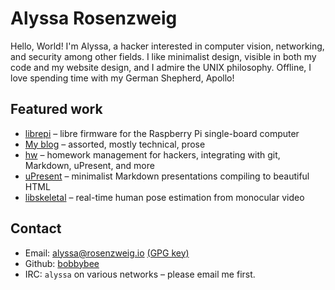 Alyssa Rosenzweig 
=================

Hello, World! I'm Alyssa, a hacker interested in computer vision, networking, and security among other fields. I like minimalist design, visible in both my code and my website design, and I admire the UNIX philosophy. Offline, I love spending time with my German Shepherd, Apollo!

Featured work
-------------

-   [librepi](https://github.com/librepi) – libre firmware for the Raspberry Pi single-board computer
-   [My blog](https://blog.rosenzweig.io) – assorted, mostly technical, prose
-   [hw](https://github.com/bobbybee/hw) – homework management for hackers, integrating with git, Markdown, uPresent, and more
-   [uPresent](https://github.com/bobbybee/uPresent) – minimalist Markdown presentations compiling to beautiful HTML
-   [libskeletal](https://github.com/bobbybee/libskeletal) – real-time human pose estimation from monocular video

Contact
-------

-   Email: <alyssa@rosenzweig.io> [(GPG key)](/gpg.pub)
-   Github: [bobbybee](https://github.com/bobbybee)
-   IRC: `alyssa` on various networks – please email me first.


